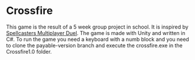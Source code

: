 # Crossfire
This game is the result of a 5 week group project in school. It is inspired by [Spellcasters Multiplayer Duel](https://play.google.com/store/apps/details?id=com.Tk_Games.Spellcasters). The game is made with Unity and written in C#. To run the game you need a keyboard with a numb block and you need to clone the payable-version branch and execute the crossfire.exe in the Crossfire1.0 folder.
